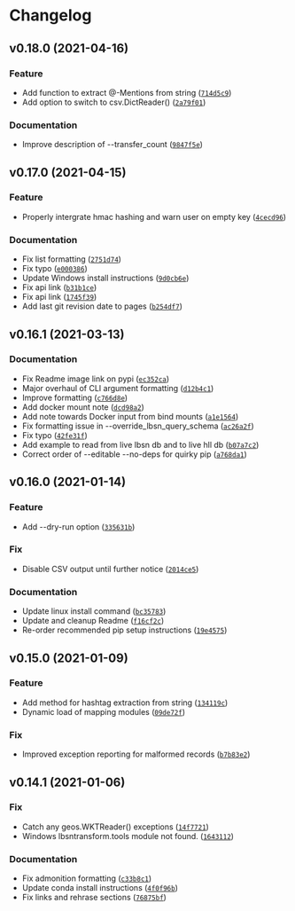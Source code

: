 # Changelog

<!--next-version-placeholder-->

## v0.18.0 (2021-04-16)
### Feature
* Add function to extract @-Mentions from string ([`714d5c9`](https://github.com/Sieboldianus/lbsntransform/commit/714d5c9a6b4c1d17805d88232ca8138cd627e18f))
* Add option to switch to csv.DictReader() ([`2a79f01`](https://github.com/Sieboldianus/lbsntransform/commit/2a79f01cf259a7f2d74763d7adbed8dd59f65488))

### Documentation
* Improve description of --transfer_count ([`9847f5e`](https://github.com/Sieboldianus/lbsntransform/commit/9847f5e485e36bcab7ff56261277a514573be01c))

## v0.17.0 (2021-04-15)
### Feature
* Properly intergrate hmac hashing and warn user on empty key ([`4cecd96`](https://github.com/Sieboldianus/lbsntransform/commit/4cecd961a79d8e14e047b59eab11ce2498bf02ff))

### Documentation
* Fix list formatting ([`2751d74`](https://github.com/Sieboldianus/lbsntransform/commit/2751d742480a60f09d3e90e0387144743678b4eb))
* Fix typo ([`e000386`](https://github.com/Sieboldianus/lbsntransform/commit/e000386a9899b7c8c732282fb54331d8efbaf18b))
* Update Windows install instructions ([`9d0cb6e`](https://github.com/Sieboldianus/lbsntransform/commit/9d0cb6e393452d4e4e637a20fefd0b0ece1c1fea))
* Fix api link ([`b31b1ce`](https://github.com/Sieboldianus/lbsntransform/commit/b31b1ce2997aa45f3b1bebcc0af7312c57e560d1))
* Fix api link ([`1745f39`](https://github.com/Sieboldianus/lbsntransform/commit/1745f3942b737a86af0c9c666754692972431642))
* Add last git revision date to pages ([`b254df7`](https://github.com/Sieboldianus/lbsntransform/commit/b254df7cc4bf0aa029a22c19e050a99a961cca8d))

## v0.16.1 (2021-03-13)
### Documentation
* Fix Readme image link on pypi ([`ec352ca`](https://github.com/Sieboldianus/lbsntransform/commit/ec352cad0d9ded60b6dc719e6c19cbb6787519de))
* Major overhaul of CLI argument formatting ([`d12b4c1`](https://github.com/Sieboldianus/lbsntransform/commit/d12b4c1056b0fd496ed1c907a51321870f17927b))
* Improve formatting ([`c766d8e`](https://github.com/Sieboldianus/lbsntransform/commit/c766d8ed9a95d1247f26fb55bf97294ae705fbf0))
* Add docker mount note ([`dcd98a2`](https://github.com/Sieboldianus/lbsntransform/commit/dcd98a225df5cb19a6940d63d7916d91464b73ed))
* Add note towards Docker input from bind mounts ([`a1e1564`](https://github.com/Sieboldianus/lbsntransform/commit/a1e156484832945bd30e0544849027bdbd851ef1))
* Fix formatting issue in --override_lbsn_query_schema ([`ac26a2f`](https://github.com/Sieboldianus/lbsntransform/commit/ac26a2fff373261996b2662c47d653d58393ff8b))
* Fix typo ([`42fe31f`](https://github.com/Sieboldianus/lbsntransform/commit/42fe31ff43bfb2210a28b6d669678dd2631504ab))
* Add example to read from live lbsn db and to live hll db ([`b07a7c2`](https://github.com/Sieboldianus/lbsntransform/commit/b07a7c2e12e83a7f7398284a90f94fcd31456e1e))
* Correct order of --editable --no-deps for quirky pip ([`a768da1`](https://github.com/Sieboldianus/lbsntransform/commit/a768da14edc2b82a916e9e844501456a8cabefdb))

## v0.16.0 (2021-01-14)
### Feature
* Add --dry-run option ([`335631b`](https://github.com/Sieboldianus/lbsntransform/commit/335631b0b2a49eb18a9e25c852a6cca70d8ea9b1))

### Fix
* Disable CSV output until further notice ([`2014ce5`](https://github.com/Sieboldianus/lbsntransform/commit/2014ce5ac5e18aadb2bacdde62b7b6e954b217b9))

### Documentation
* Update linux install command ([`bc35783`](https://github.com/Sieboldianus/lbsntransform/commit/bc35783d7d9c352dd4c83a5acd1220533c9d9325))
* Update and cleanup Readme ([`f16cf2c`](https://github.com/Sieboldianus/lbsntransform/commit/f16cf2c15fc5d841e47fa80308d5d360d4aa11c0))
* Re-order recommended pip setup instructions ([`19e4575`](https://github.com/Sieboldianus/lbsntransform/commit/19e45759233d6b2ffc788d21e879bcf47f768358))

## v0.15.0 (2021-01-09)
### Feature
* Add method for hashtag extraction from string ([`134119c`](https://github.com/Sieboldianus/lbsntransform/commit/134119c2c774ea5b952bea2c52d8d49b5bd425f4))
* Dynamic load of mapping modules ([`09de72f`](https://github.com/Sieboldianus/lbsntransform/commit/09de72f23b5465e5928267d118c132607f5c9a74))

### Fix
* Improved exception reporting for malformed records ([`b7b83e2`](https://github.com/Sieboldianus/lbsntransform/commit/b7b83e2bfb96aa179ba791186623aaaf75b026db))

## v0.14.1 (2021-01-06)
### Fix
* Catch any geos.WKTReader() exceptions ([`14f7721`](https://github.com/Sieboldianus/lbsntransform/commit/14f7721902cd8a42304f6a80ff6e8d53263684a1))
* Windows lbsntransform.tools module not found. ([`1643112`](https://github.com/Sieboldianus/lbsntransform/commit/1643112ae7662274a408bf873754e58b14273395))

### Documentation
* Fix admonition formatting ([`c33b8c1`](https://github.com/Sieboldianus/lbsntransform/commit/c33b8c19569c6916ec17c603d7ac423e2301780d))
* Update conda install instructions ([`4f0f96b`](https://github.com/Sieboldianus/lbsntransform/commit/4f0f96b421efa606a1c02f86be9243d32093df8a))
* Fix links and rehrase sections ([`76875bf`](https://github.com/Sieboldianus/lbsntransform/commit/76875bf497c97fc154facb692e954dbe2e5f16ef))
